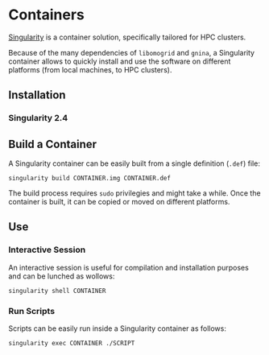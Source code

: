 # Containers

[Singularity](https://sylabs.io/singularity/) is a container solution, specifically tailored for HPC clusters.

Because of the many dependencies of `libomogrid` and `gnina`, a Singularity container allows to quickly install and use the software on different platforms (from local machines, to HPC clusters).

## Installation

### Singularity 2.4


## Build a Container

A Singularity container can be easily built from a single definition (`.def`) file:
```
singularity build CONTAINER.img CONTAINER.def
```

The build process requires `sudo` privilegies and might take a while. Once the container is built, it can be copied or moved on different platforms.

## Use

### Interactive Session

An interactive session is useful for compilation and installation purposes and can be lunched as wollows:
```
singularity shell CONTAINER
```

### Run Scripts

Scripts can be easily run inside a Singularity container as follows:
```
singularity exec CONTAINER ./SCRIPT
```